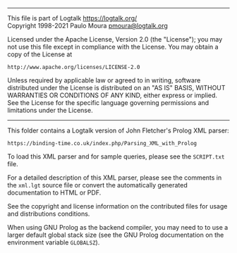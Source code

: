 ________________________________________________________________________

This file is part of Logtalk <https://logtalk.org/>  
Copyright 1998-2021 Paulo Moura <pmoura@logtalk.org>

Licensed under the Apache License, Version 2.0 (the "License");
you may not use this file except in compliance with the License.
You may obtain a copy of the License at

    http://www.apache.org/licenses/LICENSE-2.0

Unless required by applicable law or agreed to in writing, software
distributed under the License is distributed on an "AS IS" BASIS,
WITHOUT WARRANTIES OR CONDITIONS OF ANY KIND, either express or implied.
See the License for the specific language governing permissions and
limitations under the License.
________________________________________________________________________


This folder contains a Logtalk version of John Fletcher's Prolog XML 
parser:

	https://binding-time.co.uk/index.php/Parsing_XML_with_Prolog

To load this XML parser and for sample queries, please see the `SCRIPT.txt` 
file.

For a detailed description of this XML parser, please see the comments 
in the `xml.lgt` source file or convert the automatically generated 
documentation to HTML or PDF.

See the copyright and license information on the contributed files for 
usage and distributions conditions.

When using GNU Prolog as the backend compiler, you may need to to use a
larger default global stack size (see the GNU Prolog documentation on the
environment variable `GLOBALSZ`).
